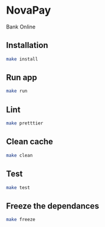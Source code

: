 # NovaPay
Bank Online 

## Installation
```bash
make install
```

## Run app
```bash
make run
```

## Lint
```bash
make pretttier
```

## Clean cache
```bash
make clean
```

## Test
```bash
make test
```

## Freeze the dependances
```bash
make freeze
```